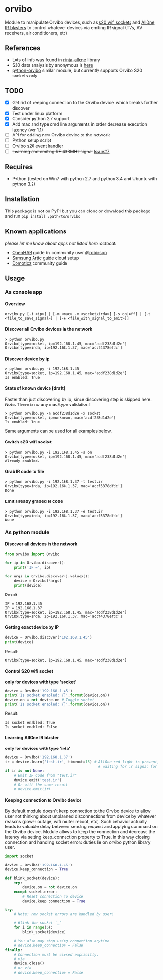 # orvibo
Module to manipulate Orvibo devices, such as [s20 wifi sockets](http://www.aliexpress.com/item/Orvibo-S20-Wifi-Cell-Phone-Power-Socket-Wireless-Timer-Switch-Wall-Plug-Phone-Wireless-Remote-Control/32357053063.html) and [AllOne IR blasters](http://www.aliexpress.com/item/Orvibo-Allone-Wiwo-R1-Intelligent-house-Control-Center-Smart-Home-WIFI-IR-RF-Wireless-Remote-Switch/32247638788.html) to control whatever devices via emiting IR signal (TVs, AV receivers, air conditioners, etc)


## References
* Lots of info was found in [ninja-allone](https://github.com/Grayda/ninja-allone/blob/master/lib/allone.js) library
* S20 data analysis by anonymous is [here](http://pastebin.com/0w8N7AJD)
* [python-orvibo](https://github.com/happyleavesaoc/python-orvibo) similar module, but currently supports Orvibo S20 sockets only.

## TODO
- [x] Get rid of keeping connection to the Orvibo device, which breaks further discover
- [x] Test under linux platform
- [x] Consider python 2.7 support
- [x] Add mac and type cmd line arguments in order decrease execution latency (ver 1.1)
- [ ] API for adding new Orvibo device to the network
- [ ] Python setup script
- [ ] Orvibo s20 event handler
- [ ] ~~Learning and emiting RF 433MHz signal~~ [Issue#7](https://github.com/cherezov/orvibo/issues/7)

## Requires
* Python (tested on Win7 with python 2.7 and python 3.4 and Ubuntu with python 3.2)
 
## Installation

This package is not on PyPI but you can clone or download this package and run `pip install /path/to/orvibo`

## Known applications
*please let me know about apps not listed here :octocat:*
* [OpenHAB](https://community.openhab.org/t/orvibo-allone-ir-blaster-guide/9111) guide by community user [@robinson](https://community.openhab.org/users/robinson)
* [Samsung Artic](https://www.artik.io/works-with-cloud/orbivo-wiwo/) guide cloud setup
* [Domoticz](http://easydomoticz.com/forum/viewtopic.php?t=2406) community guide

## Usage
### As console app
#### Overview
```shell
orvibo.py [-i <ip>] | [-m <mac> -x <socket/irda>] [-s on|off] | [-t <file_to_save_signal>] | [-e <file_with_signal_to_emit>]]
```
#### Discover all Orvibo devices in the network
```shell
> python orvibo.py
Orvibo[type=socket, ip=192.168.1.45, mac='acdf238d1d2e']
Orvibo[type=irda, ip=192.168.1.37, mac='accf4378efdc']
```
#### Discover device by ip
```shell
> python orvibo.py -i 192.168.1.45
Orvibo[type=socket, ip=192.168.1.45, mac='acdf238d1d2e']
Is enabled: True
```
#### State of known device [draft]
Faster than just discovering by ip, since discovering step is skipped here.
*Note*: There is no any mac/type validation!
```shell
> python orvibo.py -m acdf238d1d2e -x socket
Orvibo[type=socket, ip=unknown, mac='acdf238d1d2e']
Is enabled: True
```
Same arguments can be used for all examples below.
#### Switch s20 wifi socket
```shell
> python orvibo.py -i 192.168.1.45 -s on
Orvibo[type=socket, ip=192.168.1.45, mac='acdf238d1d2e']
Already enabled.
```
#### Grab IR code to file
```shell
> python orvibo.py -i 192.168.1.37 -t test.ir
Orvibo[type=irda, ip=192.168.1.37, mac='accf5378dfdc']
Done
```
#### Emit already grabed IR code
```shell
> python orvibo.py -i 192.168.1.37 -e test.ir
Orvibo[type=irda, ip=192.168.1.37, mac='accf5378dfdc']
Done
```
### As python module
#### Discover all devices in the network
```python
from orvibo import Orvibo

for ip in Orvibo.discover():
    print('IP =', ip)

for args in Orvibo.discover().values():
    device = Orvibo(*args)
    print(device)
```
Result
```
IP = 192.168.1.45
IP = 192.168.1.37
Orvibo[type=socket, ip=192.168.1.45, mac='acdf238d1d2e']
Orvibo[type=irda, ip=192.168.1.37, mac='accf4378efdc']
```

#### Getting exact device by IP
```python
device = Orvibo.discover('192.168.1.45')
print(device)
```
Result:
```
Orvibo[type=socket, ip=192.168.1.45, mac='acdf238d1d2e']
```

#### Control S20 wifi socket
**only for devices with type 'socket'**
```python
device = Orvibo('192.168.1.45')
print('Is socket enabled: {}'.format(device.on))
device.on = not device.on # Toggle socket
print('Is socket enabled: {}'.format(device.on))
```
Result:
```
Is socket enabled: True
Is socket enabled: False
```

#### Learning AllOne IR blaster
**only for devices with type 'irda'**
```python
device = Orvibo('192.168.1.37')
ir = device.learn('test.ir', timeout=15) # AllOne red light is present,
                                           # waiting for ir signal for 15 seconds and stores it to test.ir file
if ir is not None:
    # Emit IR code from "test.ir"
    device.emit('test.ir')
    # Or with the same result
    # device.emit(ir)
```
#### Keeping connection to Orvibo device

By default module doesn't keep connection to the Orvibo device to allow user not thinking about unplanned disconnections from device by whatever reasons (power outage, wifi router reboot, etc). Such behavior actually leads to valuable delay between sending request and applying command on the Orvibo device. Module allows to keep the connection and decrease the latency via setting keep_connection property to True. In this way closing connection and handling socket errors duties lie on orvibo python library user.

```python
import socket

device = Orvibo('192.168.1.45')
device.keep_connection = True

def blink_socket(device):
    try:
        device.on = not device.on
    except socket.error:
        # Reset connection to device    
        device.keep_connection = True

try:
    # Note: now socket errors are handled by user!

    # Blink the socket ^_^
    for i in range(5):
        blink_socket(device)

    # You also may stop using connection anytime
    # device.keep_connection = False
finally:
    # Connection must be closed explicitly.
    # via
    device.close()
    # or via
    # device.keep_connection = False
```
